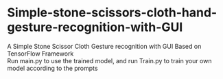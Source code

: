 # Simple-stone-scissors-cloth-hand-gesture-recognition-with-GUI
A Simple Stone Scissor Cloth Gesture recognition with GUI Based on TensorFlow Framework  
Run main.py to use the trained model, and run Train.py to train your own model according to the prompts
